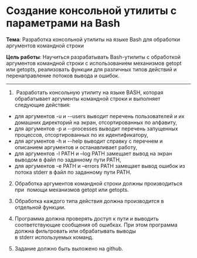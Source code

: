 # Создание консольной утилиты с параметрами на Bash
**Тема**: Разработка консольной утилиты на языке Bash для обработки аргументов командной строки

**Цель работы**: Научиться разрабатывать Bash-утилиты с обработкой аргументов командной строки с использованием механизмов getopt или getopts, реализовать функции для различных типов действий и перенаправление потоков вывода и ошибок.
___
1.  Разработать консольную утилиту на языке BASH, которая обрабатывает аргументы командной строки и выполняет следующие действия:

- для аргументов -u и --users выводит перечень пользователей и их домашних директорий на экран, отсортированных по алфавиту,
- для аргументов -p и --processes выводит перечень запущенных процессов, отсортированных по их идентификатору,
- для аргументов -h и --help выводит справку с перечнем и описанием аргументов и останавливает работу,
- для аргументов -l PATH и –log PATH замещает вывод на экран выводом в файл по заданному пути PATH,
- для аргументов -e PATH и –errors PATH замещает вывод ошибок из потока stderr в файл по заданному пути PATH.

2. Обработка аргументов командной строки должны производиться при  помощи механизмов getopt или getopts.

3. Обработка каждого типа действия должна производится в отдельной функции.

4. Программа должна проверять доступ к пути и выводить соответствующие сообщения об ошибках. При этом программа должна фильтровать или обрабатывать выводы в stderr используемых команд.

5. Задание должно быть выложено на github.